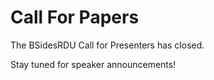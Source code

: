 # Call For Papers

The BSidesRDU <content-bsides-date year></content-bsides-date> Call for Presenters has closed.

Stay tuned for speaker announcements!
